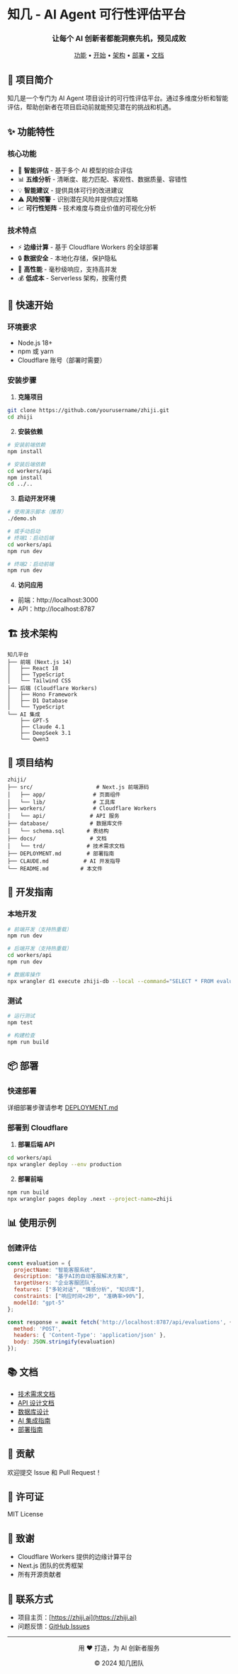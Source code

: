 # 知几 - AI Agent 可行性评估平台

<div align="center">
  <h3>让每个 AI 创新者都能洞察先机，预见成败</h3>
  <p>
    <a href="#功能特性">功能</a> •
    <a href="#快速开始">开始</a> •
    <a href="#技术架构">架构</a> •
    <a href="#部署">部署</a> •
    <a href="#文档">文档</a>
  </p>
</div>

## 📖 项目简介

知几是一个专门为 AI Agent 项目设计的可行性评估平台。通过多维度分析和智能评估，帮助创新者在项目启动前就能预见潜在的挑战和机遇。

## ✨ 功能特性

### 核心功能
- 🎯 **智能评估** - 基于多个 AI 模型的综合评估
- 📊 **五维分析** - 清晰度、能力匹配、客观性、数据质量、容错性
- 💡 **智能建议** - 提供具体可行的改进建议
- ⚠️ **风险预警** - 识别潜在风险并提供应对策略
- 📈 **可行性矩阵** - 技术难度与商业价值的可视化分析

### 技术特点
- ⚡ **边缘计算** - 基于 Cloudflare Workers 的全球部署
- 🔒 **数据安全** - 本地化存储，保护隐私
- 🚀 **高性能** - 毫秒级响应，支持高并发
- 💰 **低成本** - Serverless 架构，按需付费

## 🚀 快速开始

### 环境要求
- Node.js 18+
- npm 或 yarn
- Cloudflare 账号（部署时需要）

### 安装步骤

1. **克隆项目**
```bash
git clone https://github.com/yourusername/zhiji.git
cd zhiji
```

2. **安装依赖**
```bash
# 安装前端依赖
npm install

# 安装后端依赖
cd workers/api
npm install
cd ../..
```

3. **启动开发环境**
```bash
# 使用演示脚本（推荐）
./demo.sh

# 或手动启动
# 终端1：启动后端
cd workers/api
npm run dev

# 终端2：启动前端
npm run dev
```

4. **访问应用**
- 前端：http://localhost:3000
- API：http://localhost:8787

## 🏗 技术架构

```
知几平台
├── 前端 (Next.js 14)
│   ├── React 18
│   ├── TypeScript
│   └── Tailwind CSS
├── 后端 (Cloudflare Workers)
│   ├── Hono Framework
│   ├── D1 Database
│   └── TypeScript
└── AI 集成
    ├── GPT-5
    ├── Claude 4.1
    ├── DeepSeek 3.1
    └── Qwen3
```

## 📁 项目结构

```
zhiji/
├── src/                    # Next.js 前端源码
│   ├── app/               # 页面组件
│   └── lib/               # 工具库
├── workers/               # Cloudflare Workers
│   └── api/              # API 服务
├── database/             # 数据库文件
│   └── schema.sql       # 表结构
├── docs/                 # 文档
│   └── trd/             # 技术需求文档
├── DEPLOYMENT.md        # 部署指南
├── CLAUDE.md           # AI 开发指导
└── README.md          # 本文件
```

## 🔧 开发指南

### 本地开发

```bash
# 前端开发（支持热重载）
npm run dev

# 后端开发（支持热重载）
cd workers/api
npm run dev

# 数据库操作
npx wrangler d1 execute zhiji-db --local --command="SELECT * FROM evaluations"
```

### 测试

```bash
# 运行测试
npm test

# 构建检查
npm run build
```

## 📦 部署

### 快速部署

详细部署步骤请参考 [DEPLOYMENT.md](./DEPLOYMENT.md)

### 部署到 Cloudflare

1. **部署后端 API**
```bash
cd workers/api
npx wrangler deploy --env production
```

2. **部署前端**
```bash
npm run build
npx wrangler pages deploy .next --project-name=zhiji
```

## 📊 使用示例

### 创建评估

```javascript
const evaluation = {
  projectName: "智能客服系统",
  description: "基于AI的自动客服解决方案",
  targetUsers: "企业客服团队",
  features: ["多轮对话", "情感分析", "知识库"],
  constraints: ["响应时间<2秒", "准确率>90%"],
  modelId: "gpt-5"
};

const response = await fetch('http://localhost:8787/api/evaluations', {
  method: 'POST',
  headers: { 'Content-Type': 'application/json' },
  body: JSON.stringify(evaluation)
});
```

## 📚 文档

- [技术需求文档](./docs/trd/main-trd.md)
- [API 设计文档](./docs/trd/api-design.md)
- [数据库设计](./docs/trd/database-design.md)
- [AI 集成指南](./docs/trd/ai-integration.md)
- [部署指南](./DEPLOYMENT.md)

## 🤝 贡献

欢迎提交 Issue 和 Pull Request！

## 📄 许可证

MIT License

## 🙏 致谢

- Cloudflare Workers 提供的边缘计算平台
- Next.js 团队的优秀框架
- 所有开源贡献者

## 📮 联系方式

- 项目主页：[https://zhiji.ai](https://zhiji.ai)
- 问题反馈：[GitHub Issues](https://github.com/yourusername/zhiji/issues)

---

<div align="center">
  <p>用 ❤️ 打造，为 AI 创新者服务</p>
  <p>© 2024 知几团队</p>
</div>
